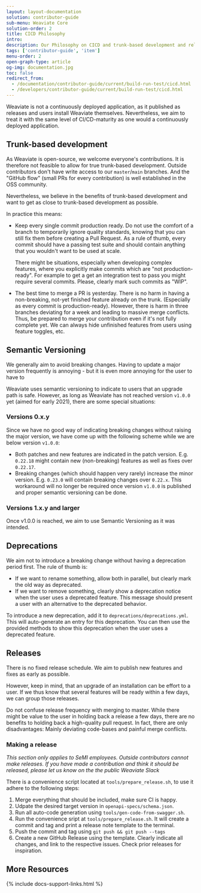 ```yaml
---
layout: layout-documentation
solution: contributor-guide
sub-menu: Weaviate Core
solution-order: 2
title: CICD Philosophy
intro: 
description: Our Philosophy on CICD and trunk-based development and releases
tags: ['contributor-guide', 'item']
menu-order: 2
open-graph-type: article
og-img: documentation.jpg
toc: false
redirect_from:
  - /documentation/contributor-guide/current/build-run-test/cicd.html
  - /developers/contributor-guide/current/build-run-test/cicd.html
---
```


Weaviate is not a continuously deployed application, as it published as releases
and users install Weaviate themselves. Nevertheless, we aim to treat it with
the same level of CI/CD-maturity as one would a continuously deployed
application.

## Trunk-based development

As Weaviate is open-source, we welcome everyone's contributions. It is therefore
not feasible to allow for true trunk-based development. Outside contributors
don't have write access to our `master`/`main` branches. And the "GitHub flow"
(small PRs for every contribution) is well established in the OSS community.

Nevertheless, we believe in the benefits of trunk-based development and want to
get as close to trunk-based development as possible.

In practice this means:

* Keep every single commit production ready. Do not use the comfort of a branch
  to temporarily ignore quality standards, knowing that you can still fix them
  before creating a Pull Request. As a rule of thumb, every commit should have a
  passing test suite and should contain anything that you wouldn't want to be
  used at scale.

  There might be situations, especially when developing complex features, where
  you explicitly make commits which are "not production-ready". For example to
  get a get an integration test to pass you might require several commits.
  Please, clearly mark such commits as "WIP". 

* The best time to merge a PR is yesterday. There is no harm in having a
  non-breaking, not-yet finished feature already on the trunk. (Especially as
  every commit is production-ready). However, there is harm in three branches
  deviating for a week and leading to massive merge conflicts. Thus, be
  prepared to merge your contribution even if it's not fully complete yet. We
  can always hide unfinished features from users using feature toggles, etc.

## Semantic Versioning

We generally aim to avoid breaking changes. Having to update a major version
frequently is annoying - but it is even more annoying for the user to have to


Weaviate uses semantic versioning to indicate to users that an upgrade path is
safe. However, as long as Weaviate has not reached version `v1.0.0` yet (aimed
for early 2021), there are some special situations:

### Versions 0.x.y

Since we have no good way of indicating breaking changes without raising the
major version, we have come up with the following scheme while we are below
version `v1.0.0`:

* Both patches and new features are indicated in the patch version. E.g.
  `0.22.18` might contain new (non-breaking) features as well as fixes over
  `0.22.17`.
* Breaking changes (which should happen very rarely) increase the minor
  version. E.g. `0.23.0` will contain breaking changes over `0.22.x`. This
  workaround will no longer be required once version `v1.0.0` is published and
  proper semantic versioning can be done.

### Versions 1.x.y and larger

Once v1.0.0 is reached, we aim to use Semantic Versioning as it was intended.

## Deprecations

We aim not to introduce a breaking change without having a deprecation period
first. The rule of thumb is:

* If we want to rename something, allow both in parallel, but clearly mark the
  old way as deprecated.
* If we want to remove something, clearly show a deprecation notice when the
  user uses a deprecated feature. This message should present a user with an
  alternative to the deprecated behavior.

To introduce a new deprecation, add it to `deprecations/deprecations.yml`. This
will auto-generate an entry for this deprecation. You can then use the provided
methods to show this deprecation when the user uses a deprecated feature.

## Releases

There is no fixed release schedule. We aim to publish new features and fixes as
early as possible. 

However, keep in mind, that an upgrade of an installation can be effort to a
user. If we thus know that several features will be ready within a few days, we
can group those releases.

Do not confuse release frequency with merging to master. While there might be
value to the user in holding back a release a few days, there are no benefits
to holding back a high-quality pull request. In fact, there are only
disadvantages: Mainly deviating code-bases and painful merge conflicts.

### Making a release

*This section only applies to SeMI employees. Outside contributors cannot make
releases. If you have made a contribution and think it should be released,
please let us know on the the public Weaviate Slack*

There is a convenience script located at `tools/prepare_release.sh`, to use it
adhere to the following steps:

1. Merge everything that should be included, make sure CI is happy.
2. Udpate the desired target version in `openapi-specs/schema.json`.
3. Run all auto-code generation using `tools/gen-code-from-swagger.sh`.
4. Run the convenience sript at `tools/prepare_release.sh`. It will create a
   commit and tag and print a release note template to the terminal.
5. Push the commit and tag using `git push && git push --tags`
6. Create a new GitHub Release using the template. Clearly indicate all
   changes, and link to the respective issues. Check prior releases for
   inspiration.

## More Resources

{% include docs-support-links.html %}
